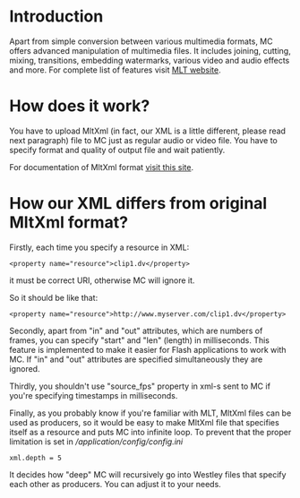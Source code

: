 # Introduction #

Apart from simple conversion between various multimedia formats, MC offers advanced manipulation of multimedia files. It includes joining, cutting, mixing, transitions, embedding watermarks, various video and audio effects and more. For complete list of features visit [MLT website](http://mltframework.org).

# How does it work? #

You have to upload MltXml (in fact, our XML is a little different, please read next paragraph) file to MC just as regular audio or video file. You have to specify format and quality of output file and wait patiently.

For documentation of MltXml format [visit this site](http://www.mltframework.org/twiki/bin/view/MLT/MltXml).

# How our XML differs from original MltXml format? #

Firstly, each time you specify a resource in XML:

```
<property name="resource">clip1.dv</property>
```

it must be correct URI, otherwise MC will ignore it.

So it should be like that:

```
<property name="resource">http://www.myserver.com/clip1.dv</property>
```

Secondly, apart from "in" and "out" attributes, which are numbers of frames, you can specify "start" and "len" (length) in milliseconds. This feature is implemented to make it easier for Flash applications to work with MC. If "in" and "out" attributes are specified simultaneously they are ignored.

Thirdly, you shouldn't use "source\_fps" property in xml-s sent to MC if you're specifying timestamps in milliseconds.

Finally, as you probably know if you're familiar with MLT, MltXml files can be used as producers, so it would be easy to make MltXml file that specifies itself as a resource and puts MC into infinite loop. To prevent that the proper limitation is set in _/application/config/config.ini_

```
xml.depth = 5
```

It decides how "deep" MC will recursively go into Westley files that specify each other as producers. You can adjust it to your needs.